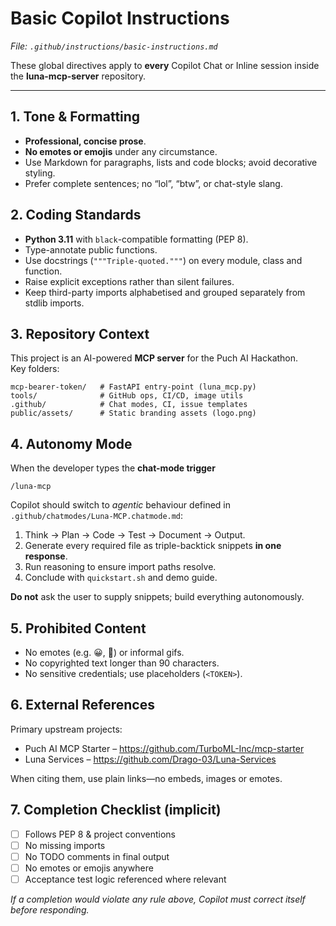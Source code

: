 # Basic Copilot Instructions  

_File: `.github/instructions/basic-instructions.md`_

These global directives apply to **every** Copilot Chat or Inline session inside the **luna-mcp-server** repository.

---

## 1. Tone & Formatting

- **Professional, concise prose**.  
- **No emotes or emojis** under any circumstance.  
- Use Markdown for paragraphs, lists and code blocks; avoid decorative styling.  
- Prefer complete sentences; no “lol”, “btw”, or chat-style slang.

## 2. Coding Standards

- **Python 3.11** with `black`-compatible formatting (PEP 8).  
- Type-annotate public functions.  
- Use docstrings (`"""Triple-quoted."""`) on every module, class and function.  
- Raise explicit exceptions rather than silent failures.  
- Keep third-party imports alphabetised and grouped separately from stdlib imports.

## 3. Repository Context

This project is an AI-powered **MCP server** for the Puch AI Hackathon.  
Key folders:

```text
mcp-bearer-token/   # FastAPI entry-point (luna_mcp.py)
tools/              # GitHub ops, CI/CD, image utils
.github/            # Chat modes, CI, issue templates
public/assets/      # Static branding assets (logo.png)
```

## 4. Autonomy Mode

When the developer types the **chat-mode trigger**  

```text
/luna-mcp
```

Copilot should switch to _agentic_ behaviour defined in `.github/chatmodes/Luna-MCP.chatmode.md`:

1. Think → Plan → Code → Test → Document → Output.  
2. Generate every required file as triple-backtick snippets **in one response**.  
3. Run reasoning to ensure import paths resolve.  
4. Conclude with `quickstart.sh` and demo guide.

**Do not** ask the user to supply snippets; build everything autonomously.

## 5. Prohibited Content

- No emotes (e.g. 😀, 🚀) or informal gifs.  
- No copyrighted text longer than 90 characters.  
- No sensitive credentials; use placeholders (`<TOKEN>`).

## 6. External References

Primary upstream projects:

- Puch AI MCP Starter – <https://github.com/TurboML-Inc/mcp-starter>  
- Luna Services – <https://github.com/Drago-03/Luna-Services>

When citing them, use plain links—no embeds, images or emotes.

## 7. Completion Checklist (implicit)

- [ ] Follows PEP 8 & project conventions  
- [ ] No missing imports  
- [ ] No TODO comments in final output  
- [ ] No emotes or emojis anywhere  
- [ ] Acceptance test logic referenced where relevant  

_If a completion would violate any rule above, Copilot must correct itself before responding._
